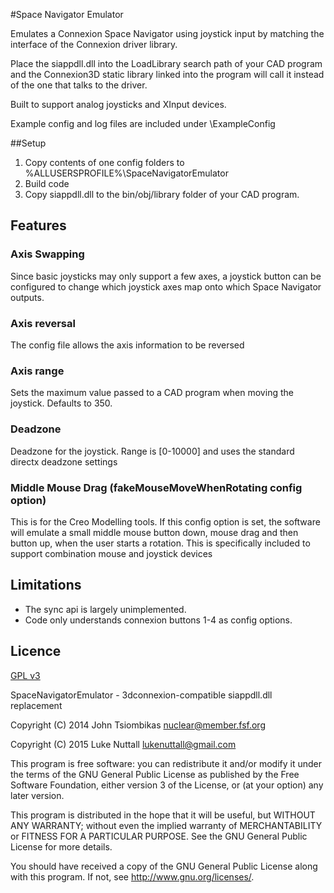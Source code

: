 #Space Navigator Emulator

Emulates a Connexion Space Navigator using joystick input by matching the interface of the Connexion driver library.

Place the siappdll.dll into the LoadLibrary search path of your CAD program and the Connexion3D static library linked into the program will call it instead of the one that talks to the driver. 

Built to support analog joysticks and XInput devices.

Example config and log files are included under \ExampleConfig

##Setup

1. Copy contents of one config folders to %ALLUSERSPROFILE%\SpaceNavigatorEmulator
1. Build code
1. Copy siappdll.dll to the bin/obj/library folder of your CAD program.

## Features

### Axis Swapping

Since basic joysticks may only support a few axes, a joystick button can be configured to change which joystick axes map onto which Space Navigator outputs.

### Axis reversal

The config file allows the axis information to be reversed

### Axis range

Sets the maximum value passed to a CAD program when moving the joystick. Defaults to 350.

### Deadzone

Deadzone for the joystick. Range is [0-10000] and uses the standard directx deadzone settings

### Middle Mouse Drag (fakeMouseMoveWhenRotating config option)

This is for the Creo Modelling tools. If this config option is set, the software will emulate a small middle mouse button down, mouse drag and then button up, when the user starts a rotation. This is specifically included to support combination mouse and joystick devices

## Limitations

* The sync api is largely unimplemented.
* Code only understands connexion buttons 1-4 as config options.

## Licence 
[GPL v3](https://www.gnu.org/licenses/gpl.html)

SpaceNavigatorEmulator - 3dconnexion-compatible siappdll.dll replacement

Copyright (C) 2014  John Tsiombikas <nuclear@member.fsf.org>

Copyright (C) 2015  Luke Nuttall <lukenuttall@gmail.com>

This program is free software: you can redistribute it and/or modify
it under the terms of the GNU General Public License as published by
the Free Software Foundation, either version 3 of the License, or
(at your option) any later version.

This program is distributed in the hope that it will be useful,
but WITHOUT ANY WARRANTY; without even the implied warranty of
MERCHANTABILITY or FITNESS FOR A PARTICULAR PURPOSE.  See the
GNU General Public License for more details.

You should have received a copy of the GNU General Public License
along with this program.  If not, see <http://www.gnu.org/licenses/>.











